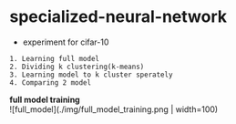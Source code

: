# specialized-neural-network
- experiment for cifar-10
```
1. Learning full model 
2. Dividing k clustering(k-means)
3. Learning model to k cluster sperately
4. Comparing 2 model
```
**full model training**  
![full_model](./img/full_model_training.png | width=100)
